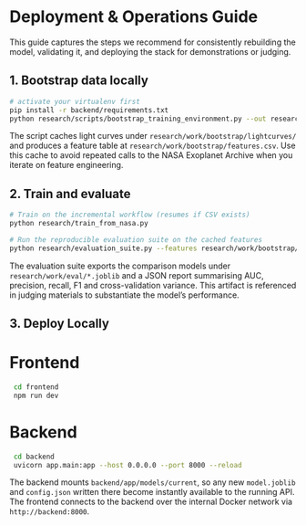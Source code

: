 # Deployment & Operations Guide

This guide captures the steps we recommend for consistently rebuilding the
model, validating it, and deploying the stack for demonstrations or judging.

## 1. Bootstrap data locally

```bash
# activate your virtualenv first
pip install -r backend/requirements.txt
python research/scripts/bootstrap_training_environment.py --out research/work/bootstrap --count 75
```

The script caches light curves under `research/work/bootstrap/lightcurves/`
and produces a feature table at `research/work/bootstrap/features.csv`. Use
this cache to avoid repeated calls to the NASA Exoplanet Archive when you
iterate on feature engineering.

## 2. Train and evaluate

```bash
# Train on the incremental workflow (resumes if CSV exists)
python research/train_from_nasa.py

# Run the reproducible evaluation suite on the cached features
python research/evaluation_suite.py --features research/work/bootstrap/lightcurves/features.csv --out research/work/eval
```

The evaluation suite exports the comparison models under
`research/work/eval/*.joblib` and a JSON report summarising AUC, precision,
recall, F1 and cross-validation variance. This artifact is referenced in
judging materials to substantiate the model’s performance.

## 3. Deploy Locally

# Frontend

```bash
 cd frontend
 npm run dev
```

# Backend

```bash
 cd backend
 uvicorn app.main:app --host 0.0.0.0 --port 8000 --reload
```

The backend mounts `backend/app/models/current`, so any new `model.joblib`
and `config.json` written there become instantly available to the running API.
The frontend connects to the backend over the internal Docker network via
`http://backend:8000`.
